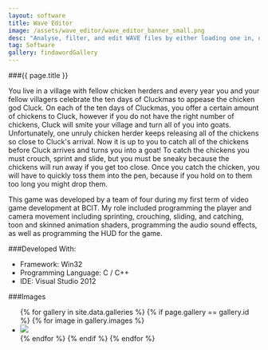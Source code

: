 ```yaml
---
layout: software
title: Wave Editor
image: /assets/wave_editor/wave_editor_banner_small.png
desc: "Analyse, filter, and edit WAVE files by either loading one in, or recoding one yourself."
tag: Software
gallery: findawordGallery
---
```

###{{ page.title }}

You live in a village with fellow chicken herders and every year you and your fellow villagers celebrate the ten days of Cluckmas to appease the chicken god Cluck. On each of the ten days of Cluckmas, you offer a certain amount of chickens to Cluck, however if you do not have the right number of chickens, Cluck will smite your village and turn all of you into goats. Unfortunately, one unruly chicken herder keeps releasing all of the chickens so close to Cluck's arrival. Now it is up to you to catch all of the chickens before Cluck arrives and turns you into a goat! To catch the chickens you must crouch, sprint and slide, but you must be sneaky because the chickens will run away if you get too close.  Once you catch the chicken, you will have to quickly toss them into the pen, because if you hold on to them too long you might drop them. 

This game was developed by a team of four during my first term of video game development at BCIT. My role included programming the player and camera movement including sprinting, crouching, sliding, and catching, toon and skinned animation shaders, programming the audio sound effects, as well as programming the HUD for the game.

###Developed With:
* Framework: Win32
* Programming Language: C / C++
* IDE: Visual Studio 2012

###Images

<ul class="rig columns-2">
	{% for gallery in site.data.galleries %}
		{% if page.gallery == gallery.id %}
			{% for image in gallery.images %}
				<li>
					<img src="{{ gallery.imagefolder }}/{{ image.name }}" />
				</li>
			{% endfor %}
		{% endif %}
	{% endfor %}
</ul>